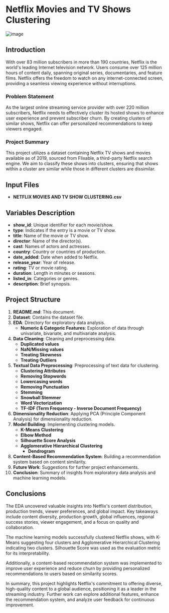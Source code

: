 # Netflix Movies and TV Shows Clustering

![image](https://github.com/iamanantalok/Netflix-Content-Clustering/assets/117917485/1a9b964e-0f99-4c66-835f-482426765e29)


## Introduction
With over 83 million subscribers in more than 190 countries, Netflix is the world's leading Internet television network. Users consume over 125 million hours of content daily, spanning original series, documentaries, and feature films. Netflix offers the freedom to watch on any internet-connected screen, providing a seamless viewing experience without interruptions.

### Problem Statement
As the largest online streaming service provider with over 220 million subscribers, Netflix needs to effectively cluster its hosted shows to enhance user experience and prevent subscriber churn. By creating clusters of similar shows, Netflix can offer personalized recommendations to keep viewers engaged.

### Project Summary
This project utilizes a dataset containing Netflix TV shows and movies available as of 2019, sourced from Flixable, a third-party Netflix search engine. We aim to classify these shows into clusters, ensuring that shows within a cluster are similar while those in different clusters are dissimilar.

## Input Files
- **NETFLIX MOVIES AND TV SHOW CLUSTERING.csv**

## Variables Description
- **show_id**: Unique identifier for each movie/show.
- **type**: Indicates if the entry is a movie or TV show.
- **title**: Name of the movie or TV show.
- **director**: Name of the director(s).
- **cast**: Names of actors and actresses.
- **country**: Country or countries of production.
- **date_added**: Date when added to Netflix.
- **release_year**: Year of release.
- **rating**: TV or movie rating.
- **duration**: Length in minutes or seasons.
- **listed_in**: Categories or genres.
- **description**: Brief synopsis.

## Project Structure
1. **README.md**: This document.
2. **Dataset**: Contains the dataset file.
3. **EDA**: Directory for exploratory data analysis.
   - **Numeric & Categoric Features**: Exploration of data through univariate, bivariate, and multivariate analysis.
4. **Data Cleaning**: Cleaning and preprocessing data.
   - **Duplicated values**
   - **NaN/Missing values**
   - **Treating Skewness**
   - **Treating Outliers**
5. **Textual Data Preprocessing**: Preprocessing of text data for clustering.
   - **Clustering Attributes**
   - **Removing Stopwords**
   - **Lowercasing words**
   - **Removing Punctuation**
   - **Stemming**
   - **Snowball Stemmer**
   - **Word Vectorization**
   - **TF-IDF (Term Frequency - Inverse Document Frequency)**
6. **Dimensionality Reduction**: Applying PCA (Principle Component Analysis) for dimensionality reduction.
7. **Model Building**: Implementing clustering models.
   - **K-Means Clustering**
   - **Elbow Method**
   - **Silhouette Score Analysis**
   - **Agglomerative Hierarchical Clustering**
     - **Dendrogram**
8. **Content-Based Recommendation System**: Building a recommendation system based on content similarity.
9. **Future Work**: Suggestions for further project enhancements.
10. **Conclusion**: Summary of insights from exploratory data analysis and machine learning models.

## Conclusions
The EDA uncovered valuable insights into Netflix's content distribution, production trends, viewer preferences, and global impact. Key takeaways include content diversity, production growth, global influences, regional success stories, viewer engagement, and a focus on quality and collaboration.

The machine learning models successfully clustered Netflix shows, with K-Means suggesting four clusters and Agglomerative Hierarchical Clustering indicating two clusters. Silhouette Score was used as the evaluation metric for its interpretability.

Additionally, a content-based recommendation system was implemented to improve user experience and reduce churn by providing personalized recommendations to users based on similarity scores.

In summary, this project highlights Netflix's commitment to offering diverse, high-quality content to a global audience, positioning it as a leader in the streaming industry. Further work can explore additional features, enhance the recommendation system, and analyze user feedback for continuous improvement.
